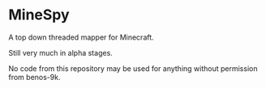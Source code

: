 MineSpy
=======

A top down threaded mapper for Minecraft.

Still very much in alpha stages.

No code from this repository may be used for anything without permission from benos-9k.
